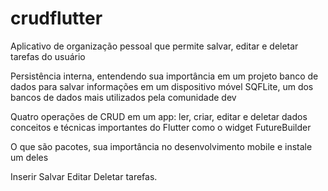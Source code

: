 # crudflutter 

Aplicativo de organização pessoal que permite salvar, editar e deletar tarefas do usuário

Persistência interna, entendendo sua importância em um projeto
banco de dados para salvar informações em um dispositivo móvel
SQFLite, um dos bancos de dados mais utilizados pela comunidade dev

Quatro operações de CRUD em um app: ler, criar, editar e deletar dados
conceitos e técnicas importantes do Flutter como o widget FutureBuilder

O que são pacotes, sua importância no desenvolvimento mobile e instale um deles


Inserir
Salvar
Editar
Deletar tarefas.

